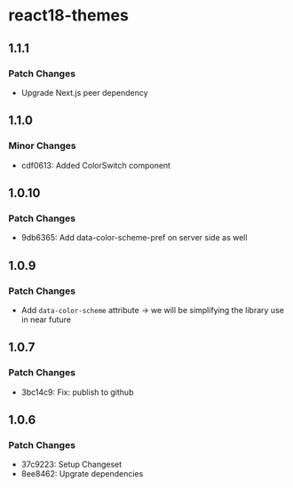 # react18-themes

## 1.1.1

### Patch Changes

- Upgrade Next.js peer dependency

## 1.1.0

### Minor Changes

- cdf0613: Added ColorSwitch component

## 1.0.10

### Patch Changes

- 9db6365: Add data-color-scheme-pref on server side as well

## 1.0.9

### Patch Changes

- Add `data-color-scheme` attribute -> we will be simplifying the library use in near future

## 1.0.7

### Patch Changes

- 3bc14c9: Fix: publish to github

## 1.0.6

### Patch Changes

- 37c9223: Setup Changeset
- 8ee8462: Upgrate dependencies
